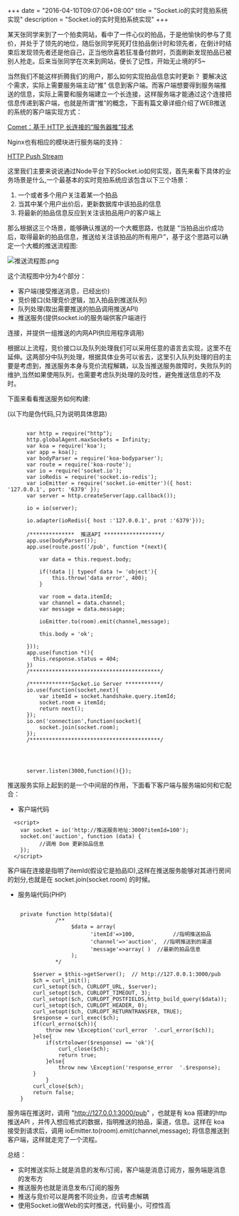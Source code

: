 +++
date        = "2016-04-10T09:07:06+08:00"
title       = "Socket.io的实时竞拍系统实现"
description = "Socket.io的实时竞拍系统实现"
+++


某天张同学来到了一个拍卖网站，看中了一件心仪的拍品，于是他愉快的参与了竞价，并处于了领先的地位，随后张同学死死盯住拍品倒计时和领先者，在倒计时结束后发现领先者还是他自己，正当他欣喜若狂准备付款时，页面刷新发现拍品已被别人抢走。后来当张同学在次来到网站，便长了记性，开始无止境的F5~ 

当然我们不能这样折腾我们的用户，那么如何实现拍品信息实时更新？ 要解决这个需求，实际上需要服务端主动“推” 信息到客户端。而客户端想要得到服务端推送的信息，实际上需要和服务端建立一个长连接，这样服务端才能通过这个连接把信息传递到客户端，也就是所谓“推”的概念，下面有篇文章详细介绍了WEB推送的系统的客户端实现方式：
    
  [Comet：基于 HTTP 长连接的“服务器推”技术](http://www.ibm.com/developerworks/cn/web/wa-lo-comet/)

Nginx也有相应的模块进行服务端的支持：

  [HTTP Push Stream](https://www.nginx.com/resources/wiki/modules/push_stream/)

<!--more-->
这里我们主要来说说通过Node平台下的Socket.io如何实现，首先来看下具体的业务场景是什么,一个最基本的实时竞拍系统应该包含以下三个场景：

1. 一个或者多个用户关注着某一个拍品
2. 当其中某个用户出价后，更新数据库中该拍品的信息
3. 将最新的拍品信息反应到关注该拍品用户的客户端上

那么根据这三个场景，能够确认推送的一个大概思路，也就是 “当拍品出价成功后，取得最新的拍品信息，推送给关注该拍品的所有用户”，基于这个思路可以确定一个大概的推送流程图:

  
![推送流程图.png](http://upload-images.jianshu.io/upload_images/1639948-8c0ede3a86d71389.png?imageMogr2/auto-orient/strip%7CimageView2/2/w/1240)

这个流程图中分为4个部分：

 * 客户端(接受推送消息，已经出价)
 * 竞价接口(处理竞价逻辑，加入拍品到推送队列)
 * 队列处理(取出需要推送的拍品调用推送API)
 * 推送服务(提供socket.io的服务端供客户端进行

连接，并提供一组推送的内网API供应用程序调用)  

根据以上流程，竞价接口以及队列处理我们可以采用任意的语言去实现，这里不在延伸。这两部分中队列处理，根据具体业务可以省去，这里引入队列处理的目的主要是考虑到，推送服务本身与竞价流程解耦，以及当推送服务故障时，失败队列的维护,当然如果使用队列，也需要考虑队列处理的及时性，避免推送信息的不及时。

 下面来看看推送服务如何构建:

 (以下均是伪代码,只为说明具体思路)


```

      var http = require("http");
      http.globalAgent.maxSockets = Infinity;
      var koa = require('koa');
      var app = koa();
      var bodyParser = require('koa-bodyparser');
      var route = require('koa-route');
      var io = require('socket.io');
      var ioRedis = require('socket.io-redis');
      var ioEmitter = require('socket.io-emitter')({ host: '127.0.0.1', port: '6379' });
      var server = http.createServer(app.callback());

      io = io(server);

      io.adapter(ioRedis({ host :'127.0.0.1', prot :'6379'}));

      /**************  推送API ******************/
      app.use(bodyParser());
      app.use(route.post('/pub', function *(next){

          var data = this.request.body;

          if(!data || typeof data != 'object'){
              this.throw('data error', 400);
          }

          var room = data.itemId;
          var channel = data.channel;
          var message = data.message;

          ioEmitter.to(room).emit(channel,message);   

          this.body = 'ok';
          
      }));
      app.use(function *(){
        this.response.status = 404;
      })
      /*****************************************/

      /*************Socket.io Server ***********/
      io.use(function(socket,next){
          var itemId = socket.handshake.query.itemId;
          socket.room = itemId;
          return next();
      });
      io.on('connection',function(socket){
          socket.join(socket.room);
      });
      /*****************************************/




      server.listen(3000,function(){});

```

推送服务实际上起到的是一个中间层的作用，下面看下客户端与服务端如何和它配合：

 * 客户端代码

```
  <script>
    var socket = io('http://推送服务地址:3000?itemId=100');
    socket.on('auction', function (data) {
          //调用 Dom 更新拍品信息
    });
  </script>
```
客户端在连接是指明了itemId(假设它是拍品ID),这样在推送服务能够对其进行房间的划分,也就是在 socket.join(socket.room) 的时候。

 * 服务端代码(PHP)

```
        
	private function http($data){
               /** 
                    $data = array(
                          'itemId'=>100,            //指明推送拍品
                          'channel'=>'auction',  //指明推送到的渠道
                          'message'=>array( )  //最新的拍品信息
                    );
               */

		$server = $this->getServer();  // http://127.0.0.1:3000/pub
		$ch = curl_init();
		curl_setopt($ch, CURLOPT_URL, $server);
		curl_setopt($ch, CURLOPT_TIMEOUT, 3);
		curl_setopt($ch, CURLOPT_POSTFIELDS,http_build_query($data));
		curl_setopt($ch, CURLOPT_HEADER, 0);
		curl_setopt($ch, CURLOPT_RETURNTRANSFER, TRUE);
		$response = curl_exec($ch);
		if(curl_errno($ch)){
			throw new \Exception('curl_error  '.curl_error($ch));
		}else{
			if(strtolower($response) == 'ok'){    
				curl_close($ch);
				return true;
			}else{
				throw new \Exception('response_error  '.$response);
		}
			}
		curl_close($ch);
		return false;
	}

```

服务端在推送时，调用 "http://127.0.0.1:3000/pub" ，也就是有 koa 搭建的http推送API ，并传入想应格式的数据，指明推送的拍品，渠道，信息。这样在 koa 接受到请求后，调用    ioEmitter.to(room).emit(channel,message);    将信息推送到客户端，这样就走完了一个流程。

总结：

  * 实时推送实际上就是消息的发布/订阅，客户端是消息订阅方，服务端是消息的发布方
  * 推送服务也就是消息发布/订阅的服务
  * 推送与竞价可以是两套不同业务，应该考虑解耦
  * 使用Socket.io做Web的实时推送，代码量小，可控性高
